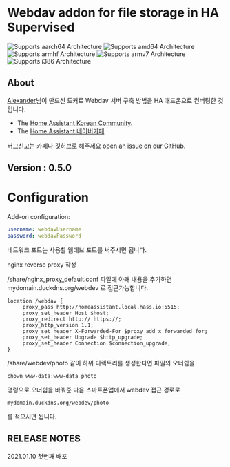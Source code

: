 # Webdav addon for file storage in HA Supervised

![Supports aarch64 Architecture][aarch64-shield] ![Supports amd64 Architecture][amd64-shield] ![Supports armhf Architecture][armhf-shield] ![Supports armv7 Architecture][armv7-shield] ![Supports i386 Architecture][i386-shield]

## About
[Alexander](https://alexonepath.github.io/category/docker/guide/container-1-home.html
)님이 만드신 도커로 Webdav 서버 구축 방법을 HA 애드온으로 컨버팅한 것입니다. 

- The [Home Assistant Korean Community][github].
- The [Home Assistant 네이버카페][forum].

버그신고는 카페나 깃허브로 해주세요 [open an issue on our GitHub][issue].

## Version : 0.5.0


# Configuration

Add-on configuration:

```yaml
username: webdavUsername
password: webdavPassword
```

네트워크 포트는 사용할 웹데브 포트를 써주시면 됩니다.

nginx reverse proxy 작성

/share/nginx_proxy_default.conf 파일에 아래 내용을 추가하면 
mydomain.duckdns.org/webdev 로 접근가능합니다. 
```
location /webdav {                                    
     proxy_pass http://homeassistant.local.hass.io:5515;
     proxy_set_header Host $host;                
     proxy_redirect http:// https://;            
     proxy_http_version 1.1;                                                       
     proxy_set_header X-Forwarded-For $proxy_add_x_forwarded_for;                  
     proxy_set_header Upgrade $http_upgrade;                                       
     proxy_set_header Connection $connection_upgrade;                              
}
```
/share/webdev/photo
같이 하위 디렉토리를 생성한다면 파일의 오너쉽을 
```
chown www-data:www-data photo
```
명령으로 오너쉽을 바꿔준 다음 스마트폰앱에서 webdev 접근 경로로 
```
mydomain.duckdns.org/webdev/photo
```
를 적으시면 됩니다. 

## RELEASE NOTES
2021.01.10 첫번째 배포

[forum]: https://cafe.naver.com/koreassistant
[github]: https://github.com/HAKorea/addons
[issue]: https://github.com/zooil/wallpad/issues
[aarch64-shield]: https://img.shields.io/badge/aarch64-yes-green.svg
[amd64-shield]: https://img.shields.io/badge/amd64-yes-green.svg
[armhf-shield]: https://img.shields.io/badge/armhf-yes-green.svg
[armv7-shield]: https://img.shields.io/badge/armv7-yes-green.svg
[i386-shield]: https://img.shields.io/badge/i386-yes-green.svg

